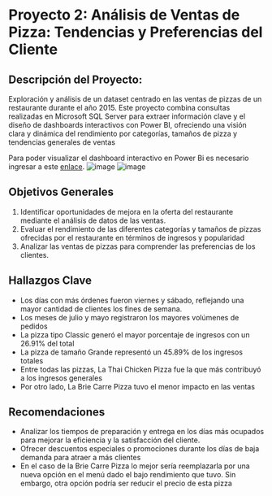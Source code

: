 # Proyecto 2: Análisis de Ventas de Pizza: Tendencias y Preferencias del Cliente
## Descripción del Proyecto:
Exploración y análisis de un dataset centrado en las ventas de pizzas de un restaurante durante el año 2015. Este proyecto combina consultas realizadas en Microsoft SQL Server para extraer información clave y el diseño de dashboards interactivos con Power BI, ofreciendo una visión clara y dinámica del rendimiento por categorías, tamaños de pizza y tendencias generales de ventas

Para poder visualizar el dashboard interactivo en Power Bi es necesario ingresar a este [enlace](https://app.powerbi.com/view?r=eyJrIjoiZjIzM2U0ZjctNWRlYi00N2MwLWIwMzQtNmJkY2U2NWI2YzlkIiwidCI6ImU0NmQzODYyLTg1OTUtNDVkMS05YjY5LTYzMDc5OGQ4OTAyZCIsImMiOjR9&pageName=c56b29c87c2ab31f3f06).
![image](https://github.com/user-attachments/assets/e6986cd0-7bfe-46ff-a4b3-e7f19bd09656)
![image](https://github.com/user-attachments/assets/41abb93c-bc73-4112-8000-8abacaa06d8c)


## Objetivos Generales
1. Identificar oportunidades de mejora en la oferta del restaurante mediante el análisis de datos de las ventas.
2. Evaluar el rendimiento de las diferentes categorías y tamaños de pizzas ofrecidas por el restaurante en términos de ingresos y popularidad
3. Analizar las ventas de pizzas para comprender las preferencias de los clientes.

## Hallazgos Clave
-  Los días con más órdenes fueron viernes y sábado, reflejando una mayor cantidad de clientes los fines de semana.
-  Los meses de julio y mayo registraron los mayores volúmenes de pedidos
-  La pizza tipo Classic generó el mayor porcentaje de ingresos con un 26.91% del total
-  La pizza de tamaño Grande representó un 45.89% de los ingresos totales
-  Entre todas las pizzas, La Thai Chicken Pizza fue la que más contribuyó a los ingresos generales
-  Por otro lado, La Brie Carre Pizza tuvo el menor impacto en las ventas
## Recomendaciones
-  Analizar los tiempos de preparación y entrega en los días más ocupados para mejorar la eficiencia y la satisfacción del cliente.
-  Ofrecer descuentos especiales o promociones durante los días de baja demanda para atraer a más clientes
-  En el caso de la Brie Carre Pizza lo mejor sería reemplazarla por una nueva opción en el menú dado el bajo rendimiento que tuvo. Sin embargo, otra opción podría ser reducir el precio de esta pizza 
  
